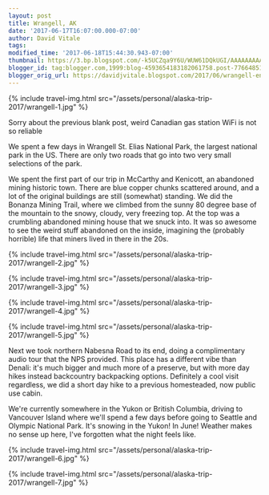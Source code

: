 ```yaml
---
layout: post
title: Wrangell, AK
date: '2017-06-17T16:07:00.000-07:00'
author: David Vitale
tags: 
modified_time: '2017-06-18T15:44:30.943-07:00'
thumbnail: https://3.bp.blogspot.com/-k5UCZqa9Y6U/WUW61DQkUGI/AAAAAAAAAv0/uPjJARJlDfIpErqf-XLYOMb2JpXQKcCngCLcBGAs/s72-c/IMG_5230_800x533.JPG
blogger_id: tag:blogger.com,1999:blog-4593654183182061758.post-776648519189551331
blogger_orig_url: https://davidjvitale.blogspot.com/2017/06/wrangell-end-of-alaska-working-link.html
---
```


{% include travel-img.html src="/assets/personal/alaska-trip-2017/wrangell-1.jpg" %}

Sorry about the previous blank post, weird Canadian gas station WiFi is not so reliable 

We spent a few days in Wrangell St. Elias National Park, the largest national park in the US. There are only two roads that go into two very small selections of the park.

We spent the first part of our trip in McCarthy and Kenicott, an abandoned mining historic town. There are blue copper chunks scattered around, and a lot of the original buildings are still (somewhat) standing. We did the Bonanza Mining Trail, where we climbed from the sunny 80 degree base of the mountain to the snowy, cloudy, very freezing top. At the top was a crumbling abandoned mining house that we snuck into. It was so awesome to see the weird stuff abandoned on the inside, imagining the (probably horrible) life that miners lived in there in the 20s.

{% include travel-img.html src="/assets/personal/alaska-trip-2017/wrangell-2.jpg" %}

{% include travel-img.html src="/assets/personal/alaska-trip-2017/wrangell-3.jpg" %}

{% include travel-img.html src="/assets/personal/alaska-trip-2017/wrangell-4.jpg" %}

{% include travel-img.html src="/assets/personal/alaska-trip-2017/wrangell-5.jpg" %}

Next we took northern Nabesna Road to its end, doing a complimentary audio tour that the NPS provided. This place has a different vibe than Denali: it's much bigger and much more of a preserve, but with more day hikes instead backcountry backpacking options. Definitely a cool visit regardless, we did a short day hike to a previous homesteaded, now public use cabin.

We're currently somewhere in the Yukon or British Columbia, driving to Vancouver Island where we'll spend a few days before going to Seattle and Olympic National Park. It's snowing in the Yukon! In June! Weather makes no sense up here, I've forgotten what the night feels like.

{% include travel-img.html src="/assets/personal/alaska-trip-2017/wrangell-6.jpg" %}

{% include travel-img.html src="/assets/personal/alaska-trip-2017/wrangell-7.jpg" %}
